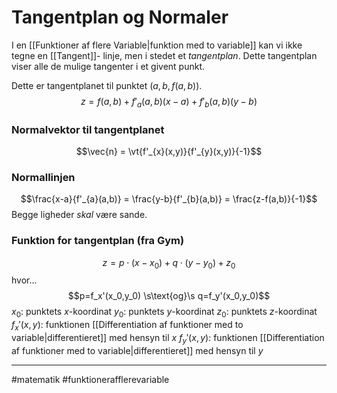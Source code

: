 # Tangentplan og Normaler
I en [[Funktioner af flere Variable|funktion med to variable]] kan vi ikke tegne en [[Tangent]]- linje, men i stedet et *tangentplan*. Dette tangentplan viser alle de mulige tangenter i et givent punkt.

Dette er tangentplanet til punktet $(a,b,f(a,b))$.
$$z = f(a,b) + f'_{a}(a,b)(x-a) + f'_{b}(a,b)(y-b)$$


### Normalvektor til tangentplanet
$$\vec{n} = \vt{f'_{x}(x,y)}{f'_{y}(x,y)}{-1}$$

### Normallinjen
$$\frac{x-a}{f'_{a}(a,b)} = \frac{y-b}{f'_{b}(a,b)} = \frac{z-f(a,b)}{-1}$$
Begge ligheder *skal* være sande.


### Funktion for tangentplan (fra Gym)
$$z = p \cdot (x-x_0)+q \cdot (y-y_0) + z_0$$
hvor...
$$p=f_x'(x_0,y_0) \s\text{og}\s q=f_y'(x_0,y_0)$$
$x_0$: punktets $x$-koordinat
$y_0$: punktets $y$-koordinat
$z_0$: punktets $z$-koordinat
$f_x'(x,y)$: funktionen [[Differentiation af funktioner med to variable|differentieret]] med hensyn til $x$
$f_y'(x,y)$: funktionen [[Differentiation af funktioner med to variable|differentieret]] med hensyn til $y$

---
#matematik #funktionerafflerevariable 